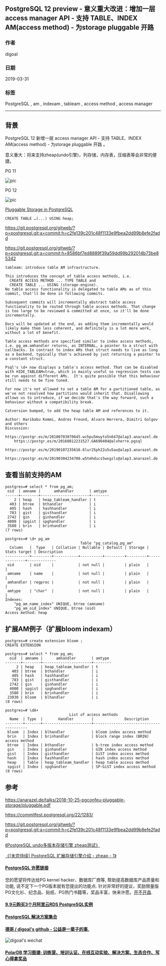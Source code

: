 ## PostgreSQL 12 preview - 意义重大改进：增加一层access manager API - 支持 TABLE、INDEX AM(access method) - 为storage  pluggable 开路  
                                                        
### 作者                                                        
digoal                                                        
                                                        
### 日期                                                        
2019-03-31                                                        
                                                        
### 标签                                                        
PostgreSQL , am , indexam , tableam , access method , access manager    
                                                        
----                                                        
                                                        
## 背景       
PostgreSQL 12 新增一层 access manager API - 支持 TABLE、INDEX AM(access method) - 为storage  pluggable 开路 。    
  
意义重大：将来支持zheap(undo引擎)，列存储，内存表，压缩表等会非常的便捷。    
    
PG 11  
  
![pic](20190331_03_pic_001.jpg)  
  
PG 12  
  
![pic](20190331_03_pic_002.jpg)  
  
[Pluggable Storage in PostgreSQL](20190331_03_pdf_001.pdf)    
  
```  
CREATE TABLE …(...) USING heap;  
```  
  
https://git.postgresql.org/gitweb/?p=postgresql.git;a=commit;h=c2fe139c201c48f1133e9fbea2dd99b8efe2fadd   
  
https://git.postgresql.org/gitweb/?p=postgresql.git;a=commit;h=8586bf7ed8889f39a59dd99b292014b73be85342  
  
```  
tableam: introduce table AM infrastructure.  
  
This introduces the concept of table access methods, i.e.   
  CREATE ACCESS METHOD ... TYPE TABLE and  
  CREATE TABLE ... USING (storage-engine).  
No table access functionality is delegated to table AMs as of this  
commit, that'll be done in following commits.  
  
Subsequent commits will incrementally abstract table access  
functionality to be routed through table access methods. That change  
is too large to be reviewed & committed at once, so it'll be done  
incrementally.  
  
Docs will be updated at the end, as adding them incrementally would  
likely make them less coherent, and definitely is a lot more work,  
without a lot of benefit.  
  
Table access methods are specified similar to index access methods,  
i.e. pg_am.amhandler returns, as INTERNAL, a pointer to a struct with  
callbacks. In contrast to index AMs that struct needs to live as long  
as a backend, typically that's achieved by just returning a pointer to  
a constant struct.  
  
Psql's \d+ now displays a table's access method. That can be disabled  
with HIDE_TABLEAM=true, which is mainly useful so regression tests can  
be run against different AMs.  It's quite possible that this behaviour  
still needs to be fine tuned.  
  
For now it's not allowed to set a table AM for a partitioned table, as  
we've not resolved how partitions would inherit that. Disallowing  
allows us to introduce, if we decide that's the way forward, such a  
behaviour without a compatibility break.  
  
Catversion bumped, to add the heap table AM and references to it.  
  
Author: Haribabu Kommi, Andres Freund, Alvaro Herrera, Dimitri Golgov and others  
Discussion:  
    https://postgr.es/m/20180703070645.wchpu5muyto5n647@alap3.anarazel.de  
    https://postgr.es/m/20160812231527.GA690404@alvherre.pgsql  
    https://postgr.es/m/20190107235616.6lur25ph22u5u5av@alap3.anarazel.de  
    https://postgr.es/m/20190304234700.w5tmhducs5wxgzls@alap3.anarazel.de  
```  
  
## 查看当前支持的AM  
```  
postgres=# select * from pg_am;  
 oid  | amname |      amhandler       | amtype   
------+--------+----------------------+--------  
    2 | heap   | heap_tableam_handler | t  
  403 | btree  | bthandler            | i  
  405 | hash   | hashhandler          | i  
  783 | gist   | gisthandler          | i  
 2742 | gin    | ginhandler           | i  
 4000 | spgist | spghandler           | i  
 3580 | brin   | brinhandler          | i  
(7 rows)  
  
postgres=# \d+ pg_am  
                                  Table "pg_catalog.pg_am"  
  Column   |  Type   | Collation | Nullable | Default | Storage | Stats target | Description   
-----------+---------+-----------+----------+---------+---------+--------------+-------------  
 oid       | oid     |           | not null |         | plain   |              |   
 amname    | name    |           | not null |         | plain   |              |   
 amhandler | regproc |           | not null |         | plain   |              |   
 amtype    | "char"  |           | not null |         | plain   |              |   
Indexes:  
    "pg_am_name_index" UNIQUE, btree (amname)  
    "pg_am_oid_index" UNIQUE, btree (oid)  
Access method: heap  
```  
  
## 扩展AM例子（扩展bloom indexam）  
  
```  
postgres=# create extension bloom ;  
CREATE EXTENSION  
  
postgres=# select * from pg_am;  
  oid  | amname |      amhandler       | amtype   
-------+--------+----------------------+--------  
     2 | heap   | heap_tableam_handler | t  
   403 | btree  | bthandler            | i  
   405 | hash   | hashhandler          | i  
   783 | gist   | gisthandler          | i  
  2742 | gin    | ginhandler           | i  
  4000 | spgist | spghandler           | i  
  3580 | brin   | brinhandler          | i  
 23030 | bloom  | blhandler            | i  
(8 rows)  
  
postgres=# \dA+  
                             List of access methods  
  Name  | Type  |       Handler        |              Description                 
--------+-------+----------------------+----------------------------------------  
 bloom  | Index | blhandler            | bloom index access method  
 brin   | Index | brinhandler          | block range index (BRIN) access method  
 btree  | Index | bthandler            | b-tree index access method  
 gin    | Index | ginhandler           | GIN index access method  
 gist   | Index | gisthandler          | GiST index access method  
 hash   | Index | hashhandler          | hash index access method  
 heap   | Table | heap_tableam_handler | heap table access method  
 spgist | Index | spghandler           | SP-GiST index access method  
(8 rows)  
```  
    
## 参考  
https://anarazel.de/talks/2018-10-25-pgconfeu-pluggable-storage/pluggable.pdf  
  
https://commitfest.postgresql.org/22/1283/  
  
https://git.postgresql.org/gitweb/?p=postgresql.git;a=commit;h=c2fe139c201c48f1133e9fbea2dd99b8efe2fadd  
  
[《PostgreSQL undo多版本存储引擎 zheap测试》](../201809/20180922_01.md)    
  
[《[未完待续] PostgreSQL 扩展存储引擎介绍 - zheap - 1》](../201803/20180311_02.md)    
    
  
  
  
  
  
  
  
  
  
  
  
  
  
  
  
  
  
  
  
  
  
  
  
  
  
  
  
  
  
  
  
  
  
  
  
  
  
  
  
  
  
  
  
  
  
  
  
  
  
  
  
  
  
  
  
  
  
  
  
  
  
  
  
  
  
  
  
  
  
#### [PostgreSQL 许愿链接](https://github.com/digoal/blog/issues/76 "269ac3d1c492e938c0191101c7238216")
您的愿望将传达给PG kernel hacker、数据库厂商等, 帮助提高数据库产品质量和功能, 说不定下一个PG版本就有您提出的功能点. 针对非常好的提议，奖励限量版PG文化衫、纪念品、贴纸、PG热门书籍等，奖品丰富，快来许愿。[开不开森](https://github.com/digoal/blog/issues/76 "269ac3d1c492e938c0191101c7238216").  
  
  
#### [9.9元购买3个月阿里云RDS PostgreSQL实例](https://www.aliyun.com/database/postgresqlactivity "57258f76c37864c6e6d23383d05714ea")
  
  
#### [PostgreSQL 解决方案集合](https://yq.aliyun.com/topic/118 "40cff096e9ed7122c512b35d8561d9c8")
  
  
#### [德哥 / digoal's github - 公益是一辈子的事.](https://github.com/digoal/blog/blob/master/README.md "22709685feb7cab07d30f30387f0a9ae")
  
  
![digoal's wechat](../pic/digoal_weixin.jpg "f7ad92eeba24523fd47a6e1a0e691b59")
  
  
#### [PolarDB 学习图谱: 训练营、培训认证、在线互动实验、解决方案、生态合作、写心得拿奖品](https://www.aliyun.com/database/openpolardb/activity "8642f60e04ed0c814bf9cb9677976bd4")
  
